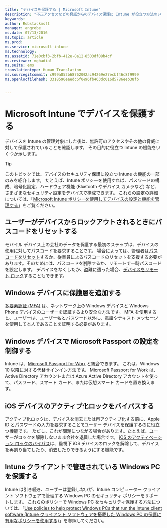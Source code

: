 ```yaml
---
title: "デバイスを保護する | Microsoft Intune"
description: "不正アクセスなどの脅威からのデバイス保護に Intune が役立つ方法のいくつかについて説明します。"
keywords: 
author: Robstackmsft
manager: angrobe
ms.date: 07/13/2016
ms.topic: article
ms.prod: 
ms.service: microsoft-intune
ms.technology: 
ms.assetid: 71e0cbf3-2bfb-412e-8a12-8503df08b4cf
ms.reviewer: mghadial
ms.suite: ems
translationtype: Human Translation
ms.sourcegitcommit: c999a852b68762002ac94269e27ecbf46c8f9999
ms.openlocfilehash: 3318590eaedc6f0e96fb463dc016d5786eeb38fb


---
```


# Microsoft Intune でデバイスを保護する
デバイスを Intune の管理対象にした後は、無許可のアクセスやその他の脅威に対して保護されていることを確認します。 その目的に役立つ Intune の機能をいくつか示します。

> [!TIP]
> このトピックでは、デバイスのセキュリティ保護に役立つ Intune の機能の一部のみを紹介します。 たとえば、Intune ポリシーを使用すれば、パスワードの構成、暗号化設定、ハードウェア機能 (Bluetooth やデバイス カメラなど) など、さまざまなセキュリティ設定をデバイスで構成できます。 これらの設定の詳細については、「[Microsoft Intune ポリシーを使用してデバイスの設定と機能を管理する](manage-settings-and-features-on-your-devices-with-microsoft-intune-policies.md)」をご覧ください。

## ユーザーがデバイスからロックアウトされるときにパスコードをリセットする
モバイル デバイス上の会社のデータを保護する最初のステップは、デバイスの使用に対してパスコードを要求することです。 場合によっては、管理者は[パスコードをリセット](use-remote-lock-and-passcode-reset-in-microsoft-intune.md)するか、従業員によるパスコードのリセットを支援する必要があります。そのためには、パスコードを削除するか、リモートで一時パスコードを設定します。 デバイスをなくしたか、盗難に遭った場合、[デバイスをリモート ロック](use-remote-lock-and-passcode-reset-in-microsoft-intune.md)することもできます。

## Windows デバイスに保護層を追加する
[多要素認証 (MFA)](protect-windows-devices-with-multi-factor-authentication.md) は、ネットワーク上の Windows デバイスと Windows Phone デバイスのユーザーを認証するより安全な方法です。 MFA を使用すると、ユーザーは、ユーザー名とパスワード以外に、電話やテキスト メッセージを使用して本人であることを証明する必要があります。

## Windows デバイスで Microsoft Passport の設定を制御する
Intune は、[Microsoft Passport for Work](control-microsoft-passport-settings-on-devices-with-microsoft-intune.md) と統合できます。 これは、Windows 10 以降に対する代替サインイン方法です。 Microsoft Passport for Work は、Active Directory アカウントまたは Azure Active Directory アカウントを使って、パスワード、スマート カード、または仮想スマート カードを置き換えます。

## iOS デバイスのアクティブ化ロックをバイパスする
アクティブ化ロックは、デバイスを消去または再アクティブ化する前に、Apple ID とパスワードの入力を要求することでユーザー デバイスを保護するのに役立つ機能です。 ただし、これが問題につながる場合があります。たとえば、ユーザーがロックを解除しないまま会社を退職した場合です。 [iOS のアクティベーション ロックのバイパス](help-protect-ios-devices-with-activation-lock-bypass-for-microsoft-intune.md)は、監視下 iOS デバイスのロックを解除して、デバイスを再割り当てしたり、消去したりできるようにする機能です。

## Intune クライアントで管理されている Windows PC を保護する
Intune は引き続き、ユーザーは登録しないが、Intune コンピューター クライアント ソフトウェアで管理する Windows PC のセキュリティ ポリシーをサポートします。 これらのポリシーで Windows PC をセキュリティ保護する方法については、「[Use policies to help protect Windows PCs that run the Intune client software (Intune クライアント ソフトウェアを搭載した Windows PC の保護に有用なポリシーを使用する)](policies-to-protect-windows-pcs-in-microsoft-intune.md)」を参照してください。



<!--HONumber=Aug16_HO2-->


